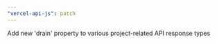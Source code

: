 ```yaml
---
"vercel-api-js": patch
---
```


Add new 'drain' property to various project-related API response types